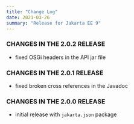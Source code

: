 ```yaml
---
title: "Change Log"
date: 2021-03-26
summary: "Release for Jakarta EE 9"
---
```


### CHANGES IN THE 2.0.2 RELEASE

* fixed OSGi headers in the API jar file

### CHANGES IN THE 2.0.1 RELEASE

* fixed broken cross references in the Javadoc

### CHANGES IN THE 2.0.0 RELEASE

* initial release with ``jakarta.json`` package
